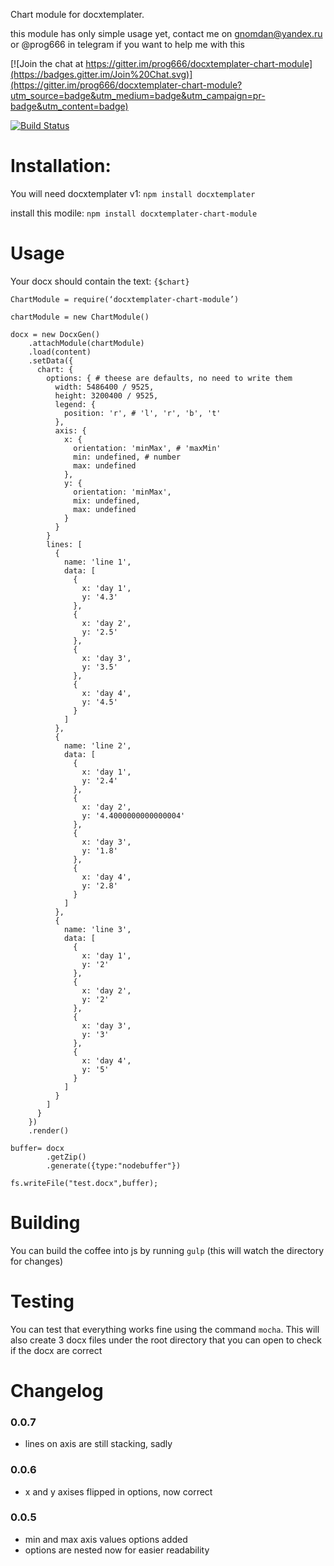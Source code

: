 Chart module for docxtemplater.

this module has only simple usage yet, contact me on gnomdan@yandex.ru or @prog666 in telegram if you want to help me with this

[![Join the chat at https://gitter.im/prog666/docxtemplater-chart-module](https://badges.gitter.im/Join%20Chat.svg)](https://gitter.im/prog666/docxtemplater-chart-module?utm_source=badge&utm_medium=badge&utm_campaign=pr-badge&utm_content=badge)

[![Build Status](https://travis-ci.org/prog666/docxtemplater-chart-module.svg?branch=master)](https://travis-ci.org/prog666/docxtemplater-chart-module)

# Installation:

You will need docxtemplater v1: `npm install docxtemplater`

install this modile: `npm install docxtemplater-chart-module`

# Usage

Your docx should contain the text: `{$chart}`

    ChartModule = require(‘docxtemplater-chart-module’)

    chartModule = new ChartModule()

    docx = new DocxGen()
        .attachModule(chartModule)
        .load(content)
        .setData({
          chart: {
            options: { # theese are defaults, no need to write them
              width: 5486400 / 9525,
              height: 3200400 / 9525,
              legend: {
                position: 'r', # 'l', 'r', 'b', 't'
              },
              axis: {
                x: {
                  orientation: 'minMax', # 'maxMin'
                  min: undefined, # number
                  max: undefined
                },
                y: {
                  orientation: 'minMax',
                  mix: undefined,
                  max: undefined
                }
              }
            }
            lines: [
              {
                name: 'line 1',
                data: [
                  {
                    x: 'day 1',
                    y: '4.3'
                  },
                  {
                    x: 'day 2',
                    y: '2.5'
                  },
                  {
                    x: 'day 3',
                    y: '3.5'
                  },
                  {
                    x: 'day 4',
                    y: '4.5'
                  }
                ]
              },
              {
                name: 'line 2',
                data: [
                  {
                    x: 'day 1',
                    y: '2.4'
                  },
                  {
                    x: 'day 2',
                    y: '4.4000000000000004'
                  },
                  {
                    x: 'day 3',
                    y: '1.8'
                  },
                  {
                    x: 'day 4',
                    y: '2.8'
                  }
                ]
              },
              {
                name: 'line 3',
                data: [
                  {
                    x: 'day 1',
                    y: '2'
                  },
                  {
                    x: 'day 2',
                    y: '2'
                  },
                  {
                    x: 'day 3',
                    y: '3'
                  },
                  {
                    x: 'day 4',
                    y: '5'
                  }
                ]
              }
            ]
          }
        })
        .render()

    buffer= docx
            .getZip()
            .generate({type:"nodebuffer"})

    fs.writeFile("test.docx",buffer);


# Building

 You can build the coffee into js by running `gulp` (this will watch the directory for changes)

# Testing

You can test that everything works fine using the command `mocha`. This will also create 3 docx files under the root directory that you can open to check if the docx are correct

# Changelog

### 0.0.7
- lines on axis are still stacking, sadly

### 0.0.6
- x and y axises flipped in options, now correct

### 0.0.5
- min and max axis values options added
- options are nested now for easier readability